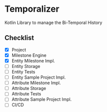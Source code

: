 # Temporalizer

Kotlin Library to manage the Bi-Temporal History

## Checklist
- [x] Project
- [x] Milestone Engine
- [x] Entity Milestone Impl.
- [ ] Entity Storage
- [ ] Entity Tests
- [ ] Entity Sample Project Impl.
- [ ] Attribute Milestone Impl.
- [ ] Attribute Storage
- [ ] Attribute Tests
- [ ] Attribute Sample Project Impl.
- [ ] CI/CD
